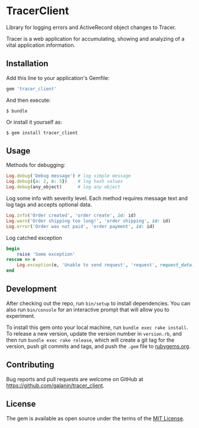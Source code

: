 # TracerClient

Library for logging errors and ActiveRecord object changes to Tracer.
 
Tracer is a web application for accumulating, showing and analyzing of a vital application information.

## Installation

Add this line to your application's Gemfile:

```ruby
gem 'tracer_client'
```

And then execute:

    $ bundle

Or install it yourself as:

    $ gem install tracer_client

## Usage

Methods for debugging:

```ruby
Log.debug('Debug message') # log simple message
Log.debug({a: 2, b: 5})    # log hash values
Log.debug(any_object)      # log any object
```

Log some info with severity level. Each method requires message text and log tags and accepts optional data. 
```ruby
Log.info('Order created', 'order create', id: id)
Log.warn('Order shipping too long!', 'order shipping', id: id)
Log.error('Order was not paid', 'order payment', id: id)
```

Log catched exception
```ruby
begin
    raise 'Some exception'
rescue => e
    Log.exception(e, 'Unable to send request', 'request', request_data: data)
end
```

## Development

After checking out the repo, run `bin/setup` to install dependencies. You can also run `bin/console` for an interactive prompt that will allow you to experiment.

To install this gem onto your local machine, run `bundle exec rake install`. To release a new version, update the version number in `version.rb`, and then run `bundle exec rake release`, which will create a git tag for the version, push git commits and tags, and push the `.gem` file to [rubygems.org](https://rubygems.org).

## Contributing

Bug reports and pull requests are welcome on GitHub at https://github.com/galanin/tracer_client.


## License

The gem is available as open source under the terms of the [MIT License](http://opensource.org/licenses/MIT).

